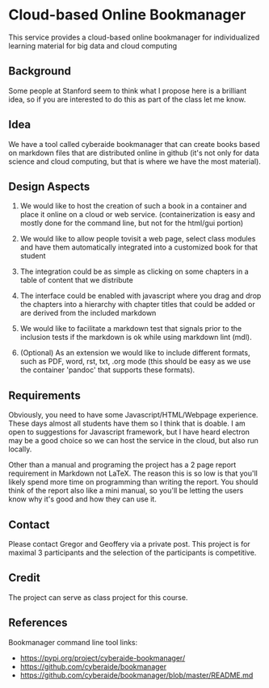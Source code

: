 # Cloud-based Online Bookmanager 

This service provides a 
cloud-based online bookmanager for individualized learning material 
for big data and cloud computing

## Background

Some people at Stanford seem to think what I propose here is a
brilliant idea, so if you are interested to do this as part of the
class let me know.

## Idea

We have a tool called cyberaide bookmanager that can create books
based on markdown files that are distributed online in github (it's not
only for data science and cloud computing, but that is where we have the
most material).

## Design Aspects

1. We would like to host the creation of such a book in a container and
   place it online on a cloud or web service. (containerization is easy
   and mostly done for the command line, but not for the html/gui portion)

2. We would like to allow people tovisit a web page, select class modules
   and have them automatically integrated into a customized book for that student

3. The integration could be as simple as clicking on some chapters in a
   table of content that we distribute

4. The interface could be enabled with javascript where you drag and
   drop the chapters into a hierarchy with chapter titles that could be
   added or are derived from the included markdown

5. We would like to facilitate a markdown test that signals prior to the
   inclusion tests if the markdown is ok while using markdown lint
   (mdl).

6. (Optional) As an extension we would like to include different formats, such
   as PDF, word, rst, txt, .org mode (this should be easy as we use
   the container 'pandoc' that supports these formats).


## Requirements

Obviously, you need to have some Javascript/HTML/Webpage experience.
These days almost all students have them so I think that is doable. I
am open to suggestions for Javascript framework, but I have heard electron
may be a good choice so we can host the service in the cloud, but also
run locally.

Other than a manual and programing the project has a 2 page report
requirement in Markdown not LaTeX. The reason this is so low is that
you'll likely spend more time on programming than writing the report. You should
think of the report also like a mini manual, so you'll be letting the users know
why it's good and how they can use it.

## Contact

Please contact Gregor and Geoffery via a private post. This project is
for maximal 3 participants and the selection of the participants is
competitive.

## Credit

The project can serve as class project for this course.

## References

Bookmanager command line tool links:

* <https://pypi.org/project/cyberaide-bookmanager/>
* <https://github.com/cyberaide/bookmanager>
* <https://github.com/cyberaide/bookmanager/blob/master/README.md>
